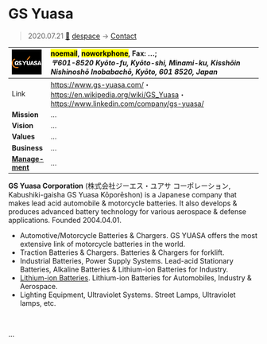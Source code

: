 # GS Yuasa
> 2020.07.21 [🚀](../index/index.md) [despace](index.md) → [Contact](contact.md)

|[![](f/con/g/gs_yuasa_logo1_thumb.png)](f/con/g/gs_yuasa_logo1.png)|<mark>noemail</mark>, <mark>noworkphone</mark>, Fax: …;<br> *〒601-8520 Kyōto-fu, Kyōto-shi, Minami-ku, Kisshōin Nishinoshō Inobabachō, Kyōto, 601 8520, Japan*|
|:--|:--|
|Link|<https://www.gs-yuasa.com/>・ <https://en.wikipedia.org/wiki/GS_Yuasa>・ <https://www.linkedin.com/company/gs-yuasa/>|
|**Mission**|…|
|**Vision**|…|
|**Values**|…|
|**Business**|…|
|**[Manage-<br>ment](mgmt.md)**|…|

**GS Yuasa Corporation** (株式会社ジーエス・ユアサ コーポレーション, Kabushiki-gaisha GS Yuasa Kōporēshon) is a Japanese company that makes lead acid automobile & motorcycle batteries. It also develops & produces advanced battery technology for various aerospace & defense applications. Founded 2004.04.01.

   - Automotive/Motorcycle Batteries & Chargers. GS YUASA offers the most extensive link of motorcycle batteries in the world.
   - Traction Batteries & Chargers. Batteries & Chargers for forklift.
   - Industrial Batteries, Power Supply Systems. Lead-acid Stationary Batteries, Alkaline Batteries & Lithium-ion Batteries for Industry.
   - [Lithium-ion Batteries](eb.md). Lithium-ion Batteries for Automobiles, Industry & Aerospace.
   - Lighting Equipment, Ultraviolet Systems. Street Lamps, Ultraviolet lamps, etc.

<p style="page-break-after:always"> </p>

…


